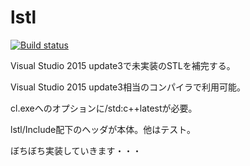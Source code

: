 # lstl

[![Build status](https://ci.appveyor.com/api/projects/status/s3y33j086a1bgm20/branch/master?svg=true)](https://ci.appveyor.com/project/onihusube/lstl/branch/master)

Visual Studio 2015 update3で未実装のSTLを補完する。

Visual Studio 2015 update3相当のコンパイラで利用可能。

cl.exeへのオプションに/std:c++latestが必要。

lstl/Include配下のヘッダが本体。他はテスト。

ぼちぼち実装していきます・・・
